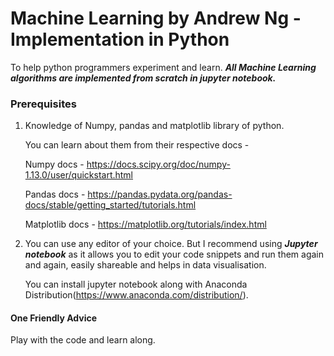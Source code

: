 # Machine Learning by Andrew Ng - Implementation in Python
To help python programmers experiment and learn. ***All Machine Learning algorithms are implemented from scratch in jupyter notebook.***

### Prerequisites
1. Knowledge of Numpy, pandas and matplotlib library of python.
   
   You can learn about them from their respective docs - 
   
   Numpy docs - https://docs.scipy.org/doc/numpy-1.13.0/user/quickstart.html
   
   Pandas docs - https://pandas.pydata.org/pandas-docs/stable/getting_started/tutorials.html
   
   Matplotlib docs - https://matplotlib.org/tutorials/index.html
   
2. You can use any editor of your choice. But I recommend using ***Jupyter notebook*** as it allows you to
   edit your code snippets and run them again and again, easily shareable and helps in data visualisation.
   
   You can install jupyter notebook along with Anaconda Distribution(https://www.anaconda.com/distribution/).
   
#### One Friendly Advice 
Play with the code and learn along.

